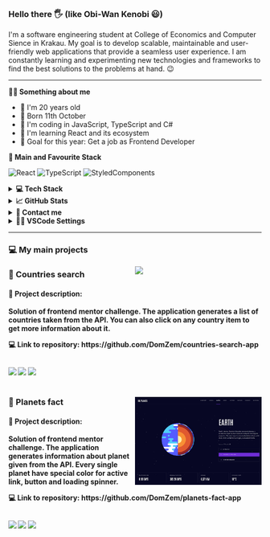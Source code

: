 ### Hello there 🖐 (like Obi-Wan Kenobi 😃)

<p>I'm a software engineering student at College of Economics and Computer Sience in Krakau. My goal is to develop scalable, maintainable and user-friendly web applications that provide a seamless user experience. I am constantly learning and experimenting new technologies and frameworks to find the best solutions to the problems at hand. 😉</p>

---

**💁‍♂️ Something about me**

<ul>
  <li> 👦 I'm 20 years old
  <li> 🎂 Born 11th October
  <li> 🌱 I'm coding in JavaScript, TypeScript and C#
  <li> 🔭 I'm learning React and its ecosystem
  <li> 🎯 Goal for this year: Get a job as Frontend Developer
</ul>

**🌱 Main and Favourite Stack**

![React](https://img.shields.io/badge/react-%2320232a.svg?style=for-the-badge&logo=react&logoColor=%2361DAFB)
![TypeScript](https://img.shields.io/badge/typescript-%23007ACC.svg?style=for-the-badge&logo=typescript&logoColor=white)
![StyledComponents](https://img.shields.io/badge/styled%20components-%2320232a.svg?style=for-the-badge&logo=styledcomponents&logoColor=%DB7093)

<details>
<summary><b>💻 Tech Stack</b></summary>
  
### Languages:
![TypeScript](https://img.shields.io/badge/typescript-%23007ACC.svg?style=for-the-badge&logo=typescript&logoColor=white)
![JavaScript](https://img.shields.io/badge/javascript-%23323330.svg?style=for-the-badge&logo=javascript&logoColor=%23F7DF1E)
![HTML5](https://img.shields.io/badge/html5-%23E34F26.svg?style=for-the-badge&logo=html5&logoColor=white)
![CSS3](https://img.shields.io/badge/css3-%231572B6.svg?style=for-the-badge&logo=css3&logoColor=white)
  
### Cloud Providers:
![Netlify](https://img.shields.io/badge/netlify-%23000000.svg?style=for-the-badge&logo=netlify&logoColor=#00C7B7)

### Frameworks/Libraries:
![React](https://img.shields.io/badge/react-%2320232a.svg?style=for-the-badge&logo=react&logoColor=%2361DAFB)
![Redux](https://img.shields.io/badge/redux-%23593d88.svg?style=for-the-badge&logo=redux&logoColor=white)
![SASS](https://img.shields.io/badge/Sass-CC6699?style=for-the-badge&logo=sass&logoColor=white)
![TailwindCSS](https://img.shields.io/badge/tailwindcss-%2338B2AC.svg?style=for-the-badge&logo=tailwind-css&logoColor=white)
![Jest](https://img.shields.io/badge/-jest-%23C21325?style=for-the-badge&logo=jest&logoColor=white)
	
### Tools:
![Git](https://img.shields.io/badge/git-%23F05033.svg?style=for-the-badge&logo=git&logoColor=white)
![GitHub](https://img.shields.io/badge/github-%23121011.svg?style=for-the-badge&logo=github&logoColor=white)
![NPM](https://img.shields.io/badge/NPM-%23000000.svg?style=for-the-badge&logo=npm&logoColor=white)
![ESLint](https://img.shields.io/badge/eslint-3A33D1?style=for-the-badge&logo=eslint&logoColor=white)
![Prettier](https://img.shields.io/badge/prettier-1A2C34?style=for-the-badge&logo=prettier&logoColor=F7BA3E)
![Visual Studio Code](https://img.shields.io/badge/Visual%20Studio%20Code-0078d7.svg?style=for-the-badge&logo=visual-studio-code&logoColor=white)

</details>
  
<details>
  <summary><b>📈 GitHub Stats </b></summary>
  <br /> 
  <img alt="DomZem's GitHub Stats" src="https://github-readme-stats.vercel.app/api?username=DomZem&show_icons=true&hide_border=false&title_color=ff652f&icon_color=FFE400&bg_color=09131B&text_color=ffffff&border_color=0c1a25" />
</details>

<details>
  <summary><b>📧 Contact me</b></summary>
  <br />
  <ul>
    <li><strong>E-mail: </strong><code>dominik.zemlik.dev@gmail.com</code></li>
    <li><strong><a href="https://www.linkedin.com/in/dominik-zemlik/"> Linkedin </a>
  </ul>
</details>

<details><summary><b>👨‍💻 VSCode Settings</b></summary>
	
```
{
	"workbench.iconTheme": "material-icon-theme",
	"editor.fontFamily": "'Fira code', 'Courier New', monospace",
	"workbench.colorTheme": "Palenight (Mild Contrast)",
	"editor.bracketPairColorization.enabled": true,
	"editor.guides.bracketPairs": "active",
	"editor.formatOnSave": true,
	"editor.tabSize": 2,
	"[javascript]": {
		"editor.formatOnSave": true
	},
	"[typescript]": {
		"editor.formatOnSave": true
	},
	"prettier.jsxSingleQuote": true,
	"prettier.semi": true,
	"prettier.tabWidth": 2,
	"prettier.useTabs": true,
	"prettier.printWidth": 200,
	"prettier.endOfLine": "lf",
	"prettier.singleQuote": true,
	"emmet.triggerExpansionOnTab": true,
	"terminal.integrated.defaultProfile.windows": "Git Bash",
	"editor.formatOnPaste": true,
	"editor.defaultFormatter": "esbenp.prettier-vscode",
	"editor.codeActionsOnSave": {
		"source.organizeImports": true
	},
	"javascript.updateImportsOnFileMove.enabled": "always",
	"typescript.updateImportsOnFileMove.enabled": "always"
}
```	
</details>

---
  
### 💻 My main projects
  
<a href="https://github.com/DomZem/countries-api" target="_blank"><img src="https://github.com/DomZem/countries-search-app/blob/main/.github/countries-search-app-main.jpg" width="50%" align="right" ></a>
  
<h3>📌 Countries search </h3>
<h4>📑 Project description: </h4>
<p>Solution of frontend mentor challenge. The application generates a list of countries taken from the API. You can also click on any country item to get more information about it.</p>
<p>💻 Link to repository: https://github.com/DomZem/countries-search-app </p>
  
<br>

<div align="left">
  <img src='https://img.shields.io/badge/react-%2320232a.svg?style=for-the-badge&logo=react&logoColor=%2361DAFB' />
  <img src='https://img.shields.io/badge/typescript-%23007ACC.svg?style=for-the-badge&logo=typescript&logoColor=white' />
  <img src='https://img.shields.io/badge/styled%20components-%2320232a.svg?style=for-the-badge&logo=styledcomponents&logoColor=%DB7093'/>
</div>

<br />
		
<a href="https://github.com/DomZem/planets-fact-app" target="_blank"><img src="https://github.com/DomZem/planets-fact-app/blob/main/.github/planets-fact-app-structure.jpg" alt="countries app main view" width="50%" align="right" ></a>
	
<h3>📌 Planets fact </h3>
<h4>📑 Project description: </h4>
<p>Solution of frontend mentor challenge. The application generates information about planet given from the API. Every single planet have special color for active link, button and loading spinner.</p>
<p>💻 Link to repository: https://github.com/DomZem/planets-fact-app </p>
  
<br>

<div align="left">
  <img src='https://img.shields.io/badge/react-%2320232a.svg?style=for-the-badge&logo=react&logoColor=%2361DAFB' />
  <img src='https://img.shields.io/badge/typescript-%23007ACC.svg?style=for-the-badge&logo=typescript&logoColor=white' />
  <img src='https://img.shields.io/badge/styled%20components-%2320232a.svg?style=for-the-badge&logo=styledcomponents&logoColor=%DB7093'/>
</div>
